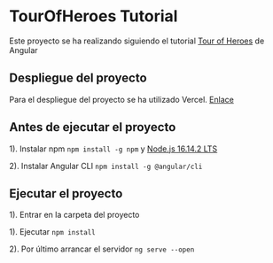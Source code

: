 # TourOfHeroes Tutorial

Este proyecto se ha realizando siguiendo el tutorial [Tour of Heroes](https://angular.io/tutorial) de Angular

## Despliegue del proyecto

Para el despliegue del proyecto se ha utilizado Vercel. [Enlace](https://dawii-tour-of-heroes.vercel.app/dashboard)

## Antes de ejecutar el proyecto

1). Instalar npm `npm install -g npm` y [Node.js 16.14.2 LTS](https://nodejs.org/es/download/)

2). Instalar Angular CLI `npm install -g @angular/cli`

## Ejecutar el proyecto

1). Entrar en la carpeta del proyecto

1). Ejecutar `npm install`

2). Por último arrancar el servidor `ng serve --open`




